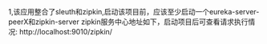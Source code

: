 
1,该应用整合了sleuth和zipkin,启动该项目前，应该至少启动一个eureka-server-peerX和zipkin-server
zipkin服务中心地址如下，启动项目后可查看请求执行情况:
http://localhost:9010/zipkin/
